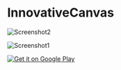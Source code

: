 # InnovativeCanvas

![Screenshot2](https://1.bp.blogspot.com/-O_T-eJDwu4Y/XqPVJDoAVKI/AAAAAAAABz0/DgV7G_Co9pgF8LoYJHtzkdUc2o0vPffGwCLcBGAsYHQ/s320/Screenshot_20200425-113324.png
)

![Screenshot1](https://2.bp.blogspot.com/-mC4vrVeBju0/XqPVJGT60pI/AAAAAAAABz4/mKzqLSNi0sE1Hb822vp4vEXBkmgEWzt1gCLcBGAsYHQ/s320/Screenshot_20200425-112709.png)


<a href='https://play.google.com/store/apps/details?id=com.innovative.canvas&pcampaignid=pcampaignidMKT-Other-global-all-co-prtnr-py-PartBadge-Mar2515-1'><img alt='Get it on Google Play' src='https://play.google.com/intl/en_us/badges/static/images/badges/en_badge_web_generic.png'/></a>
